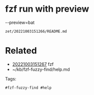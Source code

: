 # fzf run with preview
--preview=bat

` zet/20221003151266/README.md `

# Related

- [20221003151267](/zet/20221003151267/README.md) fzf
- ~/kb/fzf-fuzzy-find/help.md

Tags:

    #fzf-fuzzy-find #help 

